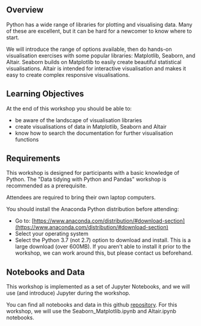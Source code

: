 
## Overview

Python has a wide range of libraries for plotting and visualising data. Many of these are excellent, but it can be hard for a newcomer to know where to start.

We will introduce the range of options available, then do hands-on visualisation exercises with some popular libraries: Matplotlib, Seaborn, and Altair. Seaborn builds on Matplotlib to easily create beautiful statistical visualisations. Altair is intended for interactive visualisation and makes it easy to create complex responsive visualisations.

## Learning Objectives

At the end of this workshop you should be able to:

- be aware of the landscape of visualisation libraries
- create visualisations of data in Matplotlib, Seaborn and Altair
- know how to search the documentation for further visualisation functions

## Requirements

This workshop is designed for participants with a basic knowledge of Python. The "Data tidying with Python and Pandas" workshop is recommended as a prerequisite.

Attendees are required to bring their own laptop computers.

You should install the Anaconda Python distribution before attending:

* Go to: [https://www.anaconda.com/distribution/#download-section](https://www.anaconda.com/distribution/#download-section)
* Select your operating system
* Select the Python 3.7 (not 2.7) option to download and install. This is a large download (over 600MB). If you aren't able to install it prior to the workshop, we can work around this, but please contact us beforehand.

## Notebooks and Data

This workshop is implemented as a set of Jupyter Notebooks, and we will use (and introduce) Jupyter during the workshop.

You can find all notebooks and data in this github [repository](https://github.com/melbournebioinformatics/data_tidying_and_visualisation.git). For this workshop, we will use the Seaborn_Matplotlib.ipynb and Altair.ipynb notebooks.
